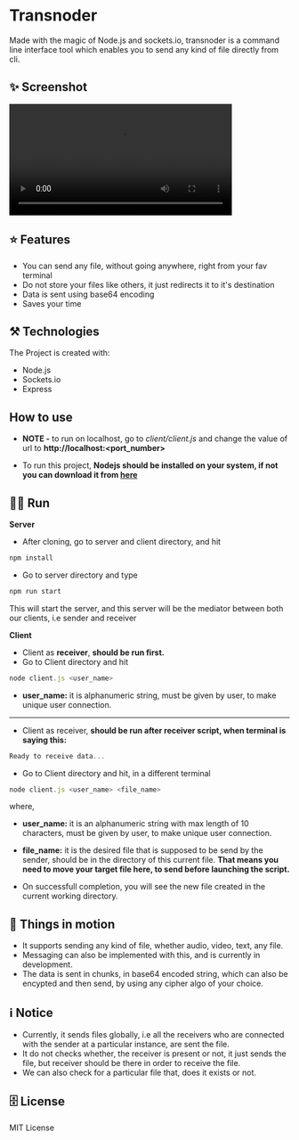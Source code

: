 # Transnoder
Made with the magic of Node.js and sockets.io, transnoder is a command line interface tool which enables you to send any kind of file directly from cli.

## ✨ Screenshot
<!-- <p align="center">
  <img src="./screenshots/demo-gif.gif" alt="demo-gif" style="width: 100%;"/>
</p> -->

<video width="400" controls>
  <source src="./screenshots/demo-video.mp4" type="video/mp4">
</video>

  
## ⭐ Features
- You can send any file, without going anywhere, right from your fav terminal
- Do not store your files like others, it just redirects it to it's destination
- Data is sent using base64 encoding
- Saves your time

## ⚒ Technologies
The Project is created with:

- Node.js
- Sockets.io
- Express

## How to use
- **NOTE -** to run on localhost, go to _client/client.js_ and change the value of url to **http://localhost:<port_number>**
* To run this project, **Nodejs should be installed on your system, if not you can download it from [here](https://nodejs.org/en/)**

## 🐱‍🏍 Run
**Server**
- After cloning, go to server and client directory, and hit

```js
npm install
```

- Go to server directory and type

```js
npm run start
```

This will start the server, and this server will be the mediator between both our clients, i.e sender and receiver

**Client**
- Client as **receiver**, **should be run first.**
- Go to Client directory and hit

```js
node client.js <user_name>
```

- **user_name:** it is alphanumeric string, must be given by user, to make unique user connection.

<hr/>

- Client as receiver, **should be run after receiver script, when terminal is saying this:**

```js
Ready to receive data...
```

- Go to Client directory and hit, in a different terminal

```js
node client.js <user_name> <file_name>
```

where,

- **user_name:** it is an alphanumeric string with max length of 10 characters, must be given by user, to make unique user connection.

- **file_name:** it is the desired file that is supposed to be send by the sender, should be in the directory of this current file. **That means you need to move your target file here, to send before launching the script.**

* On successfull completion, you will see the new file created in the current working directory.

## 🛵 Things in motion
- It supports sending any kind of file, whether audio, video, text, any file.
- Messaging can also be implemented with this, and is currently in development.
- The data is sent in chunks, in base64 encoded string, which can also be encypted and then send, by using any cipher algo of your choice.

## ℹ Notice
- Currently, it sends files globally, i.e all the receivers who are connected with the sender at a particular instance, are sent the file.
- It do not checks whether, the receiver is present or not, it just sends the file, but receiver should be there in order to receive the file.
- We can also check for a particular file that, does it exists or not.

## 🗄 License
MIT License
